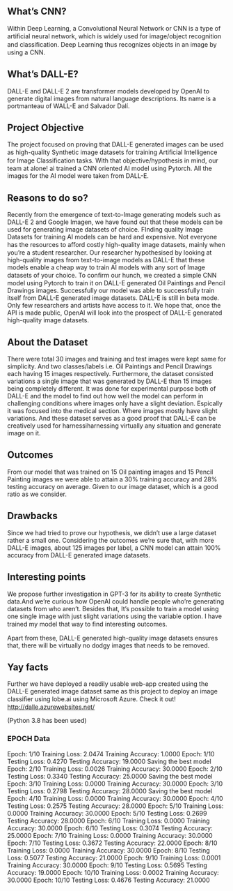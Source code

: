 ## What’s CNN?

Within Deep Learning, a Convolutional Neural Network or CNN is a type of artiﬁcial neural network, which is widely used for image/object recognition and classiﬁcation. Deep Learning thus recognizes objects in an image by using a CNN.

## What’s DALL-E?

DALL-E and DALL-E 2 are transformer models developed by OpenAI to generate digital images from natural language descriptions. Its name is a portmanteau of WALL-E and Salvador Dalí.

## Project Objective

The project focused on proving that DALL-E generated images can be used as high-quality Synthetic image datasets for training Artiﬁcial Intelligence for Image Classiﬁcation tasks. With that objective/hypothesis in mind, our team at alone! ai trained a CNN oriented AI model using Pytorch. All the images for the AI model were taken from DALL-E.

## Reasons to do so?

Recently from the emergence of text-to-Image generating models such as DALL-E 2 and Google Imagen, we have found out that these models can be used for generating image datasets of choice. FInding quality Image Datasets for training AI models can be hard and expensive. Not everyone has the resources to aﬀord costly high-quality image datasets, mainly when you’re a student researcher. Our researcher hypothesised by looking at high-quality images from text-to-image models as DALL-E that these models enable a cheap way to train AI models with any sort of Image datasets of your choice. To conﬁrm our hunch, we created a simple CNN model using Pytorch to train it on DALL-E generated Oil Paintings and Pencil Drawings images. Successfully our model was able to successfully train itself from DALL-E generated image datasets.
DALL-E is still in beta mode. Only few researchers and artists have access to it. We hope that, once the API is made public, OpenAI will look into the prospect of DALL-E generated high-quality image datasets.

## About the Dataset

There were total 30 images and training and test images were kept same for simplicity. And two classes/labels i.e. Oil Paintings and Pencil Drawings each having 15 images respectively. Furthermore, the dataset consisted variations a single image that was generated by DALL-E than 15 images being completely different. It was done for experimental purpose both of DALL-E and the model to find out how well the model can perform in challenging conditions where images only have a slight deviation. Espically it was focused into the medical section. Where images mostly have slight variations. And these dataset serves as a good proof that DALL-E can be creatively used for harnessiharnessing virtually any situation and generate image on it.

## Outcomes

From our model that was trained on 15 Oil painting images and 15 Pencil Painting images we were able to attain a 30% training accuracy and 28% testing accuracy on average. Given to our image dataset, which is a good ratio as we consider.

## Drawbacks

Since we had tried to prove our hypothesis, we didn’t use a large dataset rather a small one. Considering the outcomes we’re sure that, with more DALL-E 
images, about 125 images per label, a CNN model can attain 100% accuracy
from DALL-E generated image datasets.

## Interesting points

We propose further investigation in GPT-3 for its ability to create Synthetic data.And we’re curious how OpenAI could handle people who’re generating datasets
from who aren’t. Besides that, It’s possible to train a model using one single image with just slight variations using the variable option. I have trained my model that way to ﬁnd interesting outcomes.

Apart from these, DALL-E generated high-quality image datasets ensures that, there will be virtually no dodgy images that needs to be removed.

## Yay facts

Further we have deployed a readily usable web-app created using the DALL-E generated image dataset same as this project to deploy an image classiﬁer using lobe.ai using Microsoft Azure. Check it out! http://dalle.azurewebsites.net/

(Python 3.8 has been used)

### EPOCH Data

Epoch: 1/10     Training Loss: 2.0474   Training Accuracy: 1.0000
Epoch: 1/10     Testing Loss: 0.4270    Testing Accuracy: 19.0000
Saving the best model
Epoch: 2/10     Training Loss: 0.0026   Training Accuracy: 30.0000
Epoch: 2/10     Testing Loss: 0.3340    Testing Accuracy: 25.0000
Saving the best model
Epoch: 3/10     Training Loss: 0.0000   Training Accuracy: 30.0000
Epoch: 3/10     Testing Loss: 0.2798    Testing Accuracy: 28.0000
Saving the best model
Epoch: 4/10     Training Loss: 0.0000   Training Accuracy: 30.0000
Epoch: 4/10     Testing Loss: 0.2575    Testing Accuracy: 28.0000
Epoch: 5/10     Training Loss: 0.0000   Training Accuracy: 30.0000
Epoch: 5/10     Testing Loss: 0.2699    Testing Accuracy: 28.0000
Epoch: 6/10     Training Loss: 0.0000   Training Accuracy: 30.0000
Epoch: 6/10     Testing Loss: 0.3074    Testing Accuracy: 25.0000
Epoch: 7/10     Training Loss: 0.0000   Training Accuracy: 30.0000
Epoch: 7/10     Testing Loss: 0.3672    Testing Accuracy: 22.0000
Epoch: 8/10     Training Loss: 0.0000   Training Accuracy: 30.0000
Epoch: 8/10     Testing Loss: 0.5077    Testing Accuracy: 21.0000
Epoch: 9/10     Training Loss: 0.0001   Training Accuracy: 30.0000
Epoch: 9/10     Testing Loss: 0.5695    Testing Accuracy: 19.0000
Epoch: 10/10    Training Loss: 0.0002   Training Accuracy: 30.0000
Epoch: 10/10    Testing Loss: 0.4676    Testing Accuracy: 21.0000
